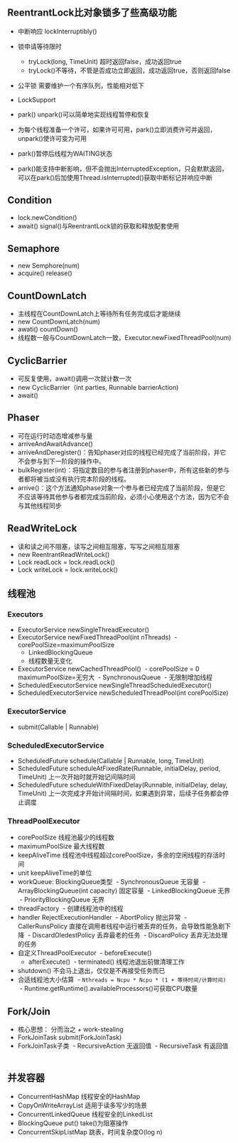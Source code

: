 ## ReentrantLock比对象锁多了些高级功能
- 中断响应 lockInterruptibly()
- 锁申请等待限时
  - tryLock(long, TimeUnit) 超时返回false，成功返回true
  - tryLock()不等待，不管是否成功立即返回，成功返回true，否则返回false
- 公平锁 需要维护一个有序队列，性能相对低下

- LockSupport
- park() unpark()可以简单地实现线程暂停和恢复
- 为每个线程准备一个许可，如果许可可用，park()立即消费许可并返回，unpark()使许可变为可用
- park()暂停后线程为WAITING状态
- park()能支持中断影响，但不会抛出InterruptedException，只会默默返回，可以在park()后加使用Thread.isInterrupted()获取中断标记并响应中断

## Condition
- lock.newCondition()
- await() signal()与ReentrantLock锁的获取和释放配套使用

## Semaphore
- new Semphore(num)
- acquire()  release()

## CountDownLatch
- 主线程在CountDownLatch上等待所有任务完成后才能继续
- new CountDownLatch(num)
- awati() countDown()
- 线程数一般与CountDownLatch一致，Executor.newFixedThreadPool(num)

## CyclicBarrier
- 可反复使用，await()调用一次就计数一次
- new CyclicBarrier（int parties, Runnable barrierAction)
- await()

## Phaser
- 可在运行时动态增减参与量
- arriveAndAwaitAdvance()
- arriveAndDeregister()：告知phaser对应的线程已经完成了当前阶段，并它不会参与到下一阶段的操作中。
- bulkRegister(int)：将指定数目的参与者注册到phaser中，所有这些新的参与者都将被当成没有执行完本阶段的线程。
- arrive()：这个方法通知phase对象一个参与者已经完成了当前阶段，但是它不应该等待其他参与者都完成当前阶段，必须小心使用这个方法，因为它不会与其他线程同步

## ReadWriteLock
- 读和读之间不阻塞，读写之间相互阻塞，写写之间相互阻塞
- new ReentrantReadWriteLock()
- Lock readLock = lock.readLock()
- Lock writeLock = lock.writeLock()

## 线程池
### Executors
- ExecutorService newSingleThreadExecutor()
- ExecutorService newFixedThreadPool(int nThreads)
  - corePoolSize=maximumPoolSize
  - LinkedBlockingQueue
  - 线程数量无变化
- ExecutorService newCachedThreadPool()
  - corePoolSize = 0 maximumPoolSize=无穷大
  - SynchronousQueue
  - 无限制增加线程
- ScheduledExecutorService newSingleThreadScheduledExecutor()
- ScheduledExecutorService newScheduledThreadPool(int corePoolSize)
### ExecutorService
- submit(Callable | Runnable)
### ScheduledExecutorService
- ScheduledFuture schedule(Callable | Runnable, long, TimeUnit)
- ScheduledFuture scheduleAtFixedRate(Runnable, initialDelay, period, TimeUnit) 上一次开始时就开始记间隔时间
- ScheduledFuture scheduleWithFixedDelay(Runnable, initialDelay, delay, TimeUnit) 上一次完成才开始计间隔时间，如果遇到异常，后续子任务都会停止调度
### ThreadPoolExecutor
- corePoolSize 线程池最少的线程数
- maximumPoolSize 最大线程数
- keepAliveTime 线程池中线程超过corePoolSize，多余的空闲线程的存活时间
- unit keepAliveTime的单位
- workQueue: BlockingQueue类型
  - SynchronousQueue 无容量
  - ArrayBlockingQueue(int capacity) 固定容量
  - LinkedBlockingQueue 无界
  - PriorityBlockingQueue 无界
- threadFactory
  - 创建线程池中的线程
- handler RejectExecutionHandler
  - AbortPolicy 抛出异常 
  - CallerRunsPolicy 直接在调用者线程中运行被丢弃的任务，会导致性能急剧下降
  - DiscardOledestPolicy 丢弃最老的任务
  - DiscardPolicy 丢弃无法处理的任务
- 自定义ThreadPoolExecutor
  - beforeExecute()
  - afterExecute()
  - terminated() 线程池退出前做清理工作
- shutdown() 不会马上退出，仅仅是不再接受任务而已
- 合适线程池大小估算
  - `Nthreads = Ncpu * Ncpu * (1 + 等待时间/计算时间)`
  - Runtime.getRuntime().availableProcessors()可获取CPU数量
  
## Fork/Join
- 核心思想： 分而治之 + work-stealing
- ForkJoinTask submit(ForkJoinTask)
- ForkJoinTask子类
  - RecursiveAction 无返回值
  - RecursiveTask 有返回值
  
## 并发容器
- ConcurrentHashMap 线程安全的HashMap
- CopyOnWriteArrayList 适用于读多写少的场景
- ConcurrentLinkedQueue 线程安全的LinkedList
- BlockingQueue put() take()为阻塞操作
- ConcurrentSkipListMap 跳表，时间复杂度O(log n)
